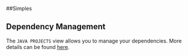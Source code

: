 ##Simples 

## Dependency Management

The `JAVA PROJECTS` view allows you to manage your dependencies. More details can be found [here](https://github.com/microsoft/vscode-java-dependency#manage-dependencies).
